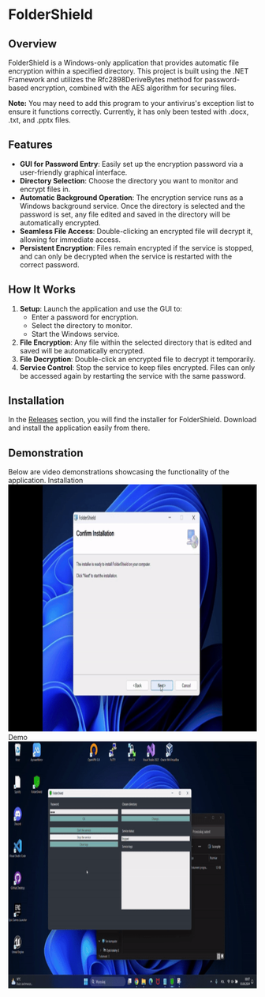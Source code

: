 # FolderShield

## Overview

FolderShield is a Windows-only application that provides automatic file encryption within a specified directory. This project is built using the .NET Framework and utilizes the Rfc2898DeriveBytes method for password-based encryption, combined with the AES algorithm for securing files.

**Note:** You may need to add this program to your antivirus's exception list to ensure it functions correctly. Currently, it has only been tested with .docx, .txt, and .pptx files.

## Features

- **GUI for Password Entry**: Easily set up the encryption password via a user-friendly graphical interface.
- **Directory Selection**: Choose the directory you want to monitor and encrypt files in.
- **Automatic Background Operation**: The encryption service runs as a Windows background service. Once the directory is selected and the password is set, any file edited and saved in the directory will be automatically encrypted.
- **Seamless File Access**: Double-clicking an encrypted file will decrypt it, allowing for immediate access.
- **Persistent Encryption**: Files remain encrypted if the service is stopped, and can only be decrypted when the service is restarted with the correct password.

## How It Works

1. **Setup**: Launch the application and use the GUI to:
   - Enter a password for encryption.
   - Select the directory to monitor.
   - Start the Windows service.
2. **File Encryption**: Any file within the selected directory that is edited and saved will be automatically encrypted.
3. **File Decryption**: Double-click an encrypted file to decrypt it temporarily.
4. **Service Control**: Stop the service to keep files encrypted. Files can only be accessed again by restarting the service with the same password.

## Installation

In the [Releases](https://github.com/KamilFicerman/FolderShield/releases/tag/v1.0.0) section, you will find the installer for FolderShield. Download and install the application easily from there.

## Demonstration

Below are video demonstrations showcasing the functionality of the application.
Installation
<img src="https://github.com/KamilFicerman/FolderShield/blob/master/gifs/installation.gif" width="900" height="500" />
Demo
<img src="https://github.com/KamilFicerman/FolderShield/blob/master/gifs/demonstration.gif" width="900" height="500" />
